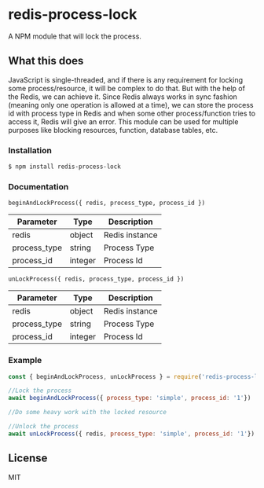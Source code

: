 # redis-process-lock

A NPM module that will lock the process.

## What this does

JavaScript is single-threaded, and if there is any requirement for locking some process/resource, it will be complex to do that. But with the help of the Redis, we can achieve it. Since Redis always works in sync fashion (meaning only one operation is allowed at a time), we can store the process id with process type in Redis and when some other process/function tries to access it, Redis will give an error. This module can be used for multiple purposes like blocking resources, function, database tables, etc.


### Installation

```sh
$ npm install redis-process-lock
```

### Documentation

`beginAndLockProcess({ redis, process_type, process_id })`

| Parameter | Type | Description
| ------ | ------ | ------ |
| redis | object | Redis instance
| process_type | string | Process Type
| process_id | integer | Process Id

`unLockProcess({ redis, process_type, process_id })`

| Parameter | Type | Description
| ------ | ------ | ------ |
| redis | object | Redis instance
| process_type | string | Process Type
| process_id | integer | Process Id

### Example

```javascript
const { beginAndLockProcess, unLockProcess } = require('redis-process-lock');

//Lock the process
await beginAndLockProcess({ process_type: 'simple', process_id: '1'})

//Do some heavy work with the locked resource

//Unlock the process
await unLockProcess({ redis, process_type: 'simple', process_id: '1'})
```

License
----
MIT